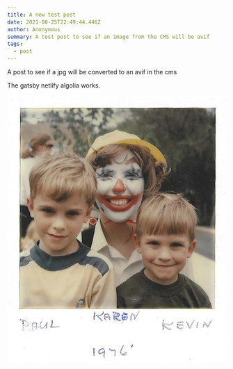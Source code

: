 ```yaml
---
title: A new test post
date: 2021-08-25T22:49:44.446Z
author: Anonymous
summary: A test post to see if an image from the CMS will be avif
tags:
  - post
---
```

A post to see if a jpg will be converted to an avif in the cms

The gatsby netlify algolia works.

![brothers](/static/img/Paul-Kevin-2.jpg "Me and my brother.")